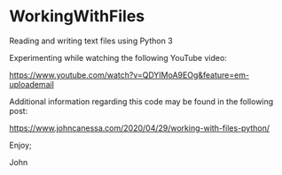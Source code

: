 # WorkingWithFiles
Reading and writing text files using Python 3

Experimenting while watching the following YouTube video:

https://www.youtube.com/watch?v=QDYIMoA9EOg&feature=em-uploademail

Additional information regarding this code may be found in the following post:

https://www.johncanessa.com/2020/04/29/working-with-files-python/

Enjoy;

John

